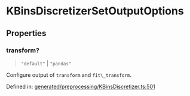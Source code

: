 # KBinsDiscretizerSetOutputOptions

## Properties

### transform?

> `"default"` \| `"pandas"`

Configure output of `transform` and `fit\_transform`.

Defined in:  [generated/preprocessing/KBinsDiscretizer.ts:501](https://github.com/transitive-bullshit/scikit-learn-ts/blob/122b3c0/packages/sklearn/src/generated/preprocessing/KBinsDiscretizer.ts#L501)

